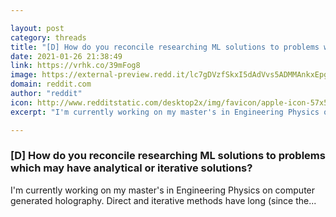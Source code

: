 ```yaml
---

layout: post
category: threads
title: "[D] How do you reconcile researching ML solutions to problems which may have analytical or iterative solutions?"
date: 2021-01-26 21:38:49
link: https://vrhk.co/39mFog8
image: https://external-preview.redd.it/lc7gDVzfSkxI5dAdVvs5ADMMAnkxEpgmqCAKeXzH-BA.jpg?width=200&height=104.712041885&auto=webp&crop=200:104.712041885,smart&s=54ee0516d6425855195485eabd16855f550b6240
domain: reddit.com
author: "reddit"
icon: http://www.redditstatic.com/desktop2x/img/favicon/apple-icon-57x57.png
excerpt: "I'm currently working on my master's in Engineering Physics on computer generated holography. Direct and iterative methods have long (since the..."

---
```


### [D] How do you reconcile researching ML solutions to problems which may have analytical or iterative solutions?

I'm currently working on my master's in Engineering Physics on computer generated holography. Direct and iterative methods have long (since the...